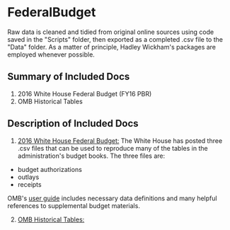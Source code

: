 # FederalBudget
Raw data is cleaned and tidied from original online sources using code saved in the "Scripts" folder, then exported as a completed .csv file to the "Data" folder. As a matter of principle, Hadley Wickham's packages are employed whenever possible. 

## Summary of Included Docs
1. 2016 White House Federal Budget (FY16 PBR)
2. OMB Historical Tables

## Description of Included Docs
1. [2016 White House Federal Budget:](https://github.com/WhiteHouse/2016-budget-data) The White House has posted three .csv files that can be used to reproduce many of the tables in the administration's budget books. The three files are:

* budget authorizations
* outlays
* receipts

OMB's [user guide](https://github.com/WhiteHouse/2016-budget-data/blob/master/USER_GUIDE.md) includes necessary data definitions and many helpful references to supplemental budget materials. 

2. [OMB Historical Tables:](https://www.whitehouse.gov/omb/budget/Historicals)